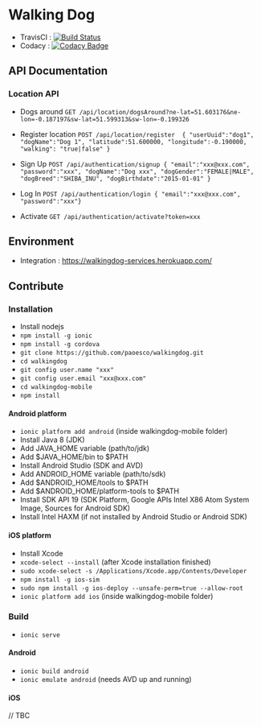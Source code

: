 Walking Dog
====
- TravisCI : [![Build Status](https://travis-ci.org/paoesco/walkingdog.svg?branch=master)](https://travis-ci.org/paoesco/walkingdog)
- Codacy : [![Codacy Badge](https://api.codacy.com/project/badge/Grade/b8cbd8954b874c5eb33aa1cd0b7f32c5)](https://www.codacy.com/app/pao-esco/walkingdog?utm_source=github.com&amp;utm_medium=referral&amp;utm_content=paoesco/walkingdog&amp;utm_campaign=Badge_Grade)

## API Documentation

### Location API

- Dogs around
`GET /api/location/dogsAround?ne-lat=51.603176&ne-lon=-0.187197&sw-lat=51.599313&sw-lon=-0.199326`

- Register location
`POST /api/location/register  { "userUuid":"dog1", "dogName":"Dog 1", "latitude":51.600000, "longitude":-0.190000, "walking": "true|false" }`

- Sign Up
`POST /api/authentication/signup { "email":"xxx@xxx.com", "password":"xxx", "dogName":"Dog xxx", "dogGender":"FEMALE|MALE", "dogBreed":"SHIBA_INU", "dogBirthdate":"2015-01-01" }`

- Log In
`POST /api/authentication/login { "email":"xxx@xxx.com", "password":"xxx"}`

- Activate
`GET /api/authentication/activate?token=xxx`


## Environment

- Integration : https://walkingdog-services.herokuapp.com/

## Contribute

### Installation

- Install nodejs
- `npm install -g ionic`
- `npm install -g cordova`
- `git clone https://github.com/paoesco/walkingdog.git`
- `cd walkingdog`
- `git config user.name "xxx"`
- `git config user.email "xxx@xxx.com"`
- `cd walkingdog-mobile`
- `npm install`


#### Android platform


- `ionic platform add android` (inside walkingdog-mobile folder)
- Install Java 8 (JDK)
- Add JAVA_HOME variable (path/to/jdk)
- Add $JAVA_HOME/bin to $PATH
- Install Android Studio (SDK and AVD)
- Add ANDROID_HOME variable (path/to/sdk)
- Add $ANDROID_HOME/tools to $PATH
- Add $ANDROID_HOME/platform-tools to $PATH
- Install SDK API 19 (SDK Platform, Google APIs Intel X86 Atom System Image, Sources for Android SDK)
- Install Intel HAXM (if not installed by Android Studio or Android SDK)

#### iOS platform

- Install Xcode
- `xcode-select --install` (after Xcode installation finished)
- `sudo xcode-select -s /Applications/Xcode.app/Contents/Developer`
- `npm install -g ios-sim`
- `sudo npm install -g ios-deploy --unsafe-perm=true --allow-root`
- `ionic platform add ios` (inside walkingdog-mobile folder)


### Build

- `ionic serve`

#### Android

- `ionic build android`
- `ionic emulate android` (needs AVD up and running)

#### iOS

// TBC
